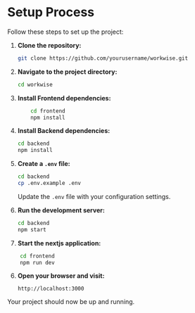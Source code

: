 # Setup Process

Follow these steps to set up the project:

1. **Clone the repository:**

   ```sh
   git clone https://github.com/yourusername/workwise.git
   ```

2. **Navigate to the project directory:**

   ```sh
   cd workwise
   ```

3. **Install Frontend dependencies:**

   ```sh
       cd frontend
       npm install
   ```

4. **Install Backend dependencies:**

   ```sh
   cd backend
   npm install
   ```

5. **Create a `.env` file:**

   ```sh
   cd backend
   cp .env.example .env
   ```

   Update the `.env` file with your configuration settings.

6. **Run the development server:**
   ```sh
   cd backend
   npm start
   ```
7. **Start the nextjs application:**

```sh
    cd frontend
    npm run dev
```

6. **Open your browser and visit:**
   ```
   http://localhost:3000
   ```

Your project should now be up and running.

